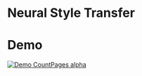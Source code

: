 # Neural Style Transfer

# Demo
[![Demo CountPages alpha](https://gifs.com/gif/DqW3Wn)](https://www.youtube.com/watch?v=MFExFqD3uhQ)
